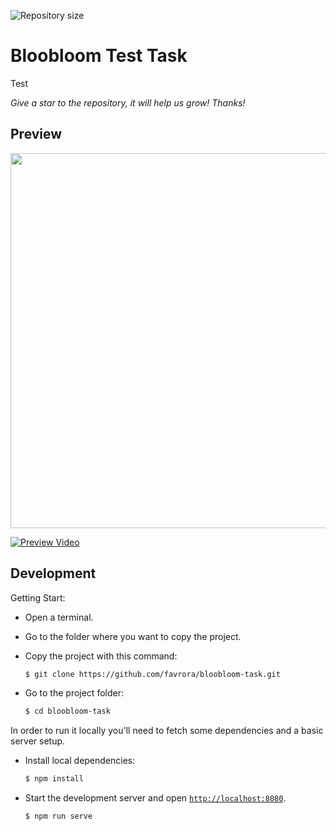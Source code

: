 <p align="left">
    <img alt="Repository size" src="https://img.shields.io/github/repo-size/favrora/bloobloom-task?color=blue">
</p>


# Bloobloom Test Task

Test

*Give a star to the repository, it will help us grow! Thanks!*


## Preview

<img src="src/assets/img/preview.gif" width="600px">

[![Preview Video](https://favrora.com/preview.jpg)](https://favrora.com/bloobloom-task.mp4)

## Development

Getting Start:
* Open a terminal. 
* Go to the folder where you want to copy the project. 
* Copy the project with this command:

    ```sh
    $ git clone https://github.com/favrora/bloobloom-task.git
    ```

* Go to the project folder:

    ```sh
    $ cd bloobloom-task
    ```

In order to run it locally you'll need to fetch some dependencies and a basic server setup.

* Install local dependencies:

    ```sh
    $ npm install
    ```

* Start the development server and open [`http://localhost:8080`](http://localhost:8080).

    ```sh
    $ npm run serve
    ```
